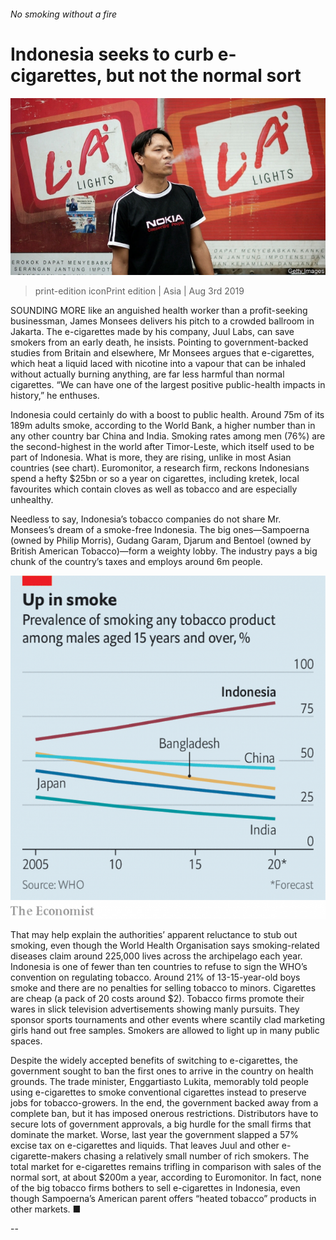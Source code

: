 ###### No smoking without a fire

# Indonesia seeks to curb e-cigarettes, but not the normal sort 

![image](images/20190803_ASP501.jpg) 

> print-edition iconPrint edition | Asia | Aug 3rd 2019 

SOUNDING MORE like an anguished health worker than a profit-seeking businessman, James Monsees delivers his pitch to a crowded ballroom in Jakarta. The e-cigarettes made by his company, Juul Labs, can save smokers from an early death, he insists. Pointing to government-backed studies from Britain and elsewhere, Mr Monsees argues that e-cigarettes, which heat a liquid laced with nicotine into a vapour that can be inhaled without actually burning anything, are far less harmful than normal cigarettes. “We can have one of the largest positive public-health impacts in history,” he enthuses. 

Indonesia could certainly do with a boost to public health. Around 75m of its 189m adults smoke, according to the World Bank, a higher number than in any other country bar China and India. Smoking rates among men (76%) are the second-highest in the world after Timor-Leste, which itself used to be part of Indonesia. What is more, they are rising, unlike in most Asian countries (see chart). Euromonitor, a research firm, reckons Indonesians spend a hefty $25bn or so a year on cigarettes, including kretek, local favourites which contain cloves as well as tobacco and are especially unhealthy. 

Needless to say, Indonesia’s tobacco companies do not share Mr. Monsees’s dream of a smoke-free Indonesia. The big ones—Sampoerna (owned by Philip Morris), Gudang Garam, Djarum and Bentoel (owned by British American Tobacco)—form a weighty lobby. The industry pays a big chunk of the country’s taxes and employs around 6m people. 

![image](images/20190803_ASC905.png) 

That may help explain the authorities’ apparent reluctance to stub out smoking, even though the World Health Organisation says smoking-related diseases claim around 225,000 lives across the archipelago each year. Indonesia is one of fewer than ten countries to refuse to sign the WHO’s convention on regulating tobacco. Around 21% of 13-15-year-old boys smoke and there are no penalties for selling tobacco to minors. Cigarettes are cheap (a pack of 20 costs around $2). Tobacco firms promote their wares in slick television advertisements showing manly pursuits. They sponsor sports tournaments and other events where scantily clad marketing girls hand out free samples. Smokers are allowed to light up in many public spaces. 

Despite the widely accepted benefits of switching to e-cigarettes, the government sought to ban the first ones to arrive in the country on health grounds. The trade minister, Enggartiasto Lukita, memorably told people using e-cigarettes to smoke conventional cigarettes instead to preserve jobs for tobacco-growers. In the end, the government backed away from a complete ban, but it has imposed onerous restrictions. Distributors have to secure lots of government approvals, a big hurdle for the small firms that dominate the market. Worse, last year the government slapped a 57% excise tax on e-cigarettes and liquids. That leaves Juul and other e-cigarette-makers chasing a relatively small number of rich smokers. The total market for e-cigarettes remains trifling in comparison with sales of the normal sort, at about $200m a year, according to Euromonitor. In fact, none of the big tobacco firms bothers to sell e-cigarettes in Indonesia, even though Sampoerna’s American parent offers “heated tobacco” products in other markets. ■ 

-- 

 